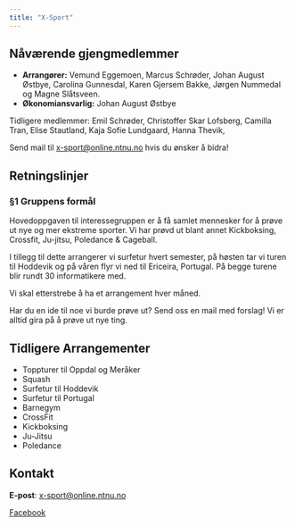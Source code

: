 ```yaml
---
title: "X-Sport"
---
```


Nåværende gjengmedlemmer
---------------------------------

- **Arrangører:** Vemund Eggemoen, Marcus Schrøder, Johan August Østbye, Carolina Gunnesdal, Karen Gjersem Bakke, Jørgen Nummedal og Magne Slåtsveen.
- **Økonomiansvarlig:** Johan August Østbye

Tidligere medlemmer: Emil Schrøder, Christoffer Skar Lofsberg, Camilla Tran,  Elise Stautland, Kaja Sofie Lundgaard, Hanna Thevik, 


Send mail til x-sport@online.ntnu.no hvis du ønsker å bidra!


Retningslinjer
--------------

### §1 Gruppens formål

Hovedoppgaven til interessegruppen er å få samlet mennesker for å prøve ut nye og mer ekstreme sporter. Vi har prøvd ut blant annet Kickboksing, Crossfit, Ju-jitsu, Poledance & Cageball.

I tillegg til dette arrangerer vi surfetur hvert semester, på høsten tar vi turen til Hoddevik og på våren flyr vi ned til Ericeira, Portugal. På begge turene blir rundt 30 informatikere med.

Vi skal etterstrebe å ha et arrangement hver måned.

Har du en ide til noe vi burde prøve ut? Send oss en mail med forslag! Vi er alltid gira på å prøve ut nye ting.


Tidligere Arrangementer
--------------
- Toppturer til Oppdal og Meråker
- Squash
- Surfetur til Hoddevik
- Surfetur til Portugal
- Barnegym
- CrossFit
- Kickboksing
- Ju-Jitsu
- Poledance


Kontakt
--------------

**E-post**: x-sport@online.ntnu.no

[Facebook](https://www.facebook.com/groups/onlinexsport)